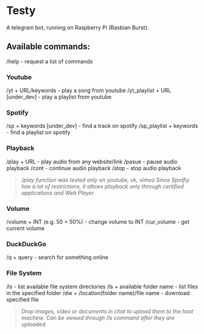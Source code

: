 # Testy

A telegram bot, running on Raspberry Pi (Rasbian Burst).



## Available commands:

/help - request a list of commands 

### Youtube

/yt + URL/keywords - play a song from youtube
/yt_playlist + URL [under_dev] - play a playlist from youtube

### Spotify

/sp + keywords [under_dev] - find a track on spotify
/sp_playlist + keywords - find a playlist on spotify

### Playback

/play + URL - play audio from any website/link
/pasue - pause audio playback
/cont - continue audio playback
/stop - stop audio playback

>_/play function was tested only on youtube, vk, vimeo
Since Spotfiy has a lot of restrictions, it allows playback only through certified applications and Web Player_

### Volume

/volume + INT (e.g. 50 = 50%) - change volume to INT
/cur_volume - get current volume

### DuckDuckGo

/q + query - search for something online

### File System

/ls - list available file system directories
/ls + available folder name - list files in the specified folder
/dw + /location(folder name)/file name - download specified file


>_Drop images, video or documents in chat to upload them to the host machine. Can be viewed through /ls command after they are uploaded_
